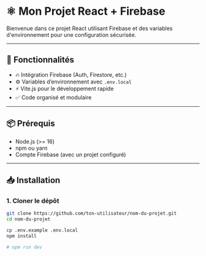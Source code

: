 # ⚛️ Mon Projet React + Firebase

Bienvenue dans ce projet React utilisant Firebase et des variables d'environnement pour une configuration sécurisée.

---

## 🚀 Fonctionnalités

- 🔥 Intégration Firebase (Auth, Firestore, etc.)
- ⚙️ Variables d’environnement avec `.env.local`
- ⚡️ Vite.js pour le développement rapide
- ✅ Code organisé et modulaire

---

## 📦 Prérequis

- Node.js (>= 16)
- npm ou yarn
- Compte Firebase (avec un projet configuré)

---

## 📥 Installation

### 1. Cloner le dépôt

```bash
git clone https://github.com/ton-utilisateur/nom-du-projet.git
cd nom-du-projet

cp .env.example .env.local
npm install

# npm run dev
